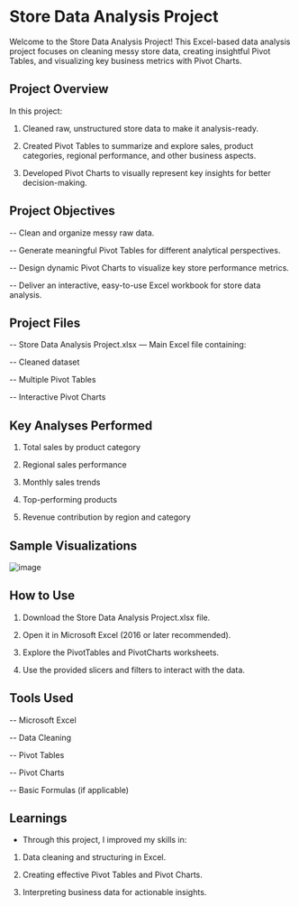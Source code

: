 # Store Data Analysis Project
Welcome to the Store Data Analysis Project! This Excel-based data analysis project focuses on cleaning messy store data, 
creating insightful Pivot Tables, and visualizing key business metrics with Pivot Charts.

## Project Overview
In this project:

1. Cleaned raw, unstructured store data to make it analysis-ready.

2. Created Pivot Tables to summarize and explore sales, product categories, regional performance, and other business aspects.

3. Developed Pivot Charts to visually represent key insights for better decision-making.

 ## Project Objectives
-- Clean and organize messy raw data.

-- Generate meaningful Pivot Tables for different analytical perspectives.

-- Design dynamic Pivot Charts to visualize key store performance metrics.

-- Deliver an interactive, easy-to-use Excel workbook for store data analysis.

## Project Files
-- Store Data Analysis Project.xlsx — Main Excel file containing:

-- Cleaned dataset

-- Multiple Pivot Tables

-- Interactive Pivot Charts

## Key Analyses Performed
1. Total sales by product category

2. Regional sales performance

3. Monthly sales trends

4. Top-performing products

5. Revenue contribution by region and category

## Sample Visualizations
![image](https://github.com/user-attachments/assets/4306d027-20de-42c7-8607-32d313fafb90)


## How to Use
1. Download the Store Data Analysis Project.xlsx file.

2. Open it in Microsoft Excel (2016 or later recommended).

3. Explore the PivotTables and PivotCharts worksheets.

4. Use the provided slicers and filters to interact with the data.

## Tools Used
-- Microsoft Excel

-- Data Cleaning

-- Pivot Tables

-- Pivot Charts

-- Basic Formulas (if applicable)

## Learnings
* Through this project, I improved my skills in:

1. Data cleaning and structuring in Excel.

2. Creating effective Pivot Tables and Pivot Charts.

3. Interpreting business data for actionable insights.
